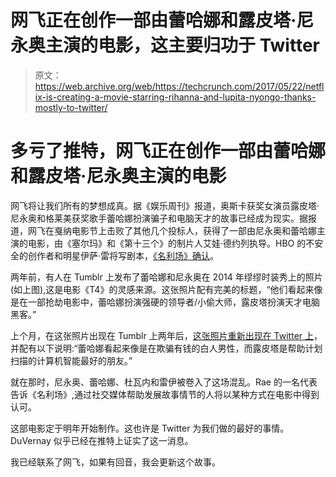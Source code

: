 # 网飞正在创作一部由蕾哈娜和露皮塔·尼永奥主演的电影，这主要归功于 Twitter 

> 原文：<https://web.archive.org/web/https://techcrunch.com/2017/05/22/netflix-is-creating-a-movie-starring-rihanna-and-lupita-nyongo-thanks-mostly-to-twitter/>

# 多亏了推特，网飞正在创作一部由蕾哈娜和露皮塔·尼永奥主演的电影

网飞将让我们所有的梦想成真。据《娱乐周刊》报道，奥斯卡获奖女演员露皮塔·尼永奥和格莱美获奖歌手蕾哈娜扮演骗子和电脑天才的故事已经成为现实。据报道，网飞在戛纳电影节上击败了其他几个投标人，获得了一部由尼永奥和蕾哈娜主演的电影，由《塞尔玛》和《第十三个》的制片人艾娃·德约列执导。HBO 的不安全的创作者和明星伊萨·雷将写剧本，[《名利场》确认](https://web.archive.org/web/20221006041918/http://www.vanityfair.com/hollywood/2017/05/rihanna-lupita-movie-netflix)。

两年前，有人在 Tumblr 上发布了蕾哈娜和尼永奥在 2014 年缪缪时装秀上的照片(如上图),这是电影《T4》的灵感来源。这张照片配有完美的标题，“他们看起来像是在一部抢劫电影中，蕾哈娜扮演强硬的领导者/小偷大师，露皮塔扮演天才电脑黑客。”

上个月，在这张照片出现在 Tumblr 上两年后，[这张照片重新出现在 Twitter 上](https://web.archive.org/web/20221006041918/https://twitter.com/1800SADGAL/status/854422228024406016?ref_src=twsrc%5Etfw&ref_url=http%3A%2F%2Fwww.vanityfair.com%2Fhollywood%2F2017%2F05%2Frihanna-lupita-movie-netflix)，并配有以下说明:“蕾哈娜看起来像是在欺骗有钱的白人男性，而露皮塔是帮助计划扫描的计算机智能最好的朋友。”

就在那时，尼永奥、蕾哈娜、杜瓦内和雷伊被卷入了这场混乱。Rae 的一名代表告诉《名利场》,通过社交媒体帮助发展故事情节的人将以某种方式在电影中得到认可。

这部电影定于明年开始制作。这也许是 Twitter 为我们做的最好的事情。DuVernay 似乎已经在推特上证实了这一消息。

我已经联系了网飞，如果有回音，我会更新这个故事。